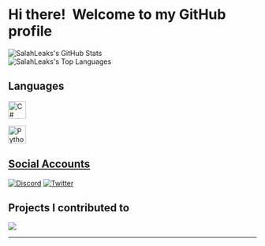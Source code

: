 # Hi there! <img src="https://user-images.githubusercontent.com/18350557/176309783-0785949b-9127-417c-8b55-ab5a4333674e.gif" alt=""> Welcome to my GitHub profile


![SalahLeaks's GitHub Stats](https://github-readme-stats.vercel.app/api?username=SalahLeaks&theme=highcontrast&show_icons=true&hide_border=true&count_private=false)  
![SalahLeaks's Top Languages](https://github-readme-stats.vercel.app/api/top-langs/?username=SalahLeaks&theme=highcontrast&show_icons=true&hide_border=true&layout=compact)

## Languages 

  <a href="https://docs.microsoft.com/en-us/dotnet/csharp/" target="_blank" rel="noreferrer">
    <img src="https://raw.githubusercontent.com/danielcranney/readme-generator/main/public/icons/skills/csharp-colored.svg" width="36" height="36" alt="C#" />

  <a
 href="https://www.python.org/" target="_blank" rel="noreferrer">
    <img src="https://raw.githubusercontent.com/danielcranney/readme-generator/main/public/icons/skills/python-colored.svg" width="36" height="36" alt="Python" />




## Social Accounts
[![Discord](https://img.shields.io/badge/Discord-%237289DA.svg?logo=discord&logoColor=white)](https://discord.gg/QsAPAfbM4v) [![Twitter](https://img.shields.io/badge/Twitter-%231DA1F2.svg?logo=Twitter&logoColor=white)](https://twitter.com/SalahLeaks) 

## Projects I contributed to

![](https://github-contributor-stats.vercel.app/api?username=SalahLeaks&limit=100&theme=dark&combine_all_yearly_contributions=true)

---
